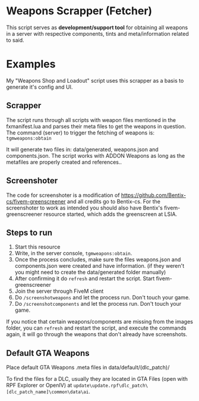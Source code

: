 # Weapons Scrapper (Fetcher)

This script serves as **development/support tool** for obtaining all weapons in a server with respective components, tints and meta/information related to said.

# Examples
My "Weapons Shop and Loadout" script uses this scrapper as a basis to generate it's config and UI.

## Scrapper
The script runs through all scripts with weapon files mentioned in the fxmanifest.lua and parses their meta files to get the  weapons in question. 
The command (server) to trigger the fetching of weapons is: ``tgmweapons:obtain``

It will generate two files in: data/generated, weapons.json and components.json.
The script works with ADDON Weapons as long as the metafiles are properly created and references..

## Screenshoter

The code for screenshoter is a modification of https://github.com/Bentix-cs/fivem-greenscreener and all credits go to Bentix-cs. 
For the screenshoter to work as intended you should also have Bentix's fivem-greenscreener resource started, which adds the greenscreen at LSIA.


## Steps to run

1) Start this resource
2) Write, in the server console, ``tgmweapons:obtain``.
3) Once the process concludes, make sure the files weapons.json and components.json were created and have information. (if they weren't you might need to create the data/generated folder manually)
4) After confirming it do ``refresh`` and restart the script. Start fivem-greenscreener
5) Join the server through FiveM client
6) Do ``/screenshotweapons`` and let the process run. Don't touch your game.
7) Do ``/screenshotcomponents`` and let the process run. Don't touch your game.

If you notice that certain weapons/components are missing from the images folder, you can ``refresh`` and restart the script, and execute the commands again, it will go through the weapons that don't already have screenshots.

## Default GTA Weapons

Place default GTA Weapons .meta files in data/default/(dlc_patch)/

To find the files for a DLC, usually they are located in GTA Files (open with RPF Explorer or OpenIV) at ``update\update.rpf\dlc_patch\[dlc_patch_name]\common\data\ai``.